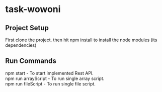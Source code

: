 # task-wowoni

## Project Setup
First clone the project. then hit npm install to install the node modules (its dependencies)

## Run Commands
npm start - To start implemented Rest API. <br>
npm run arrayScript - To run single array script. <br>
npm run fileScript - To run single file script. <br>
